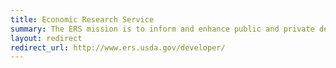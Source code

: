 ```yaml
---
title: Economic Research Service
summary: The ERS mission is to inform and enhance public and private decision making on economic and policy issues related to agriculture, food, the environment, and rural development.
layout: redirect
redirect_url: http://www.ers.usda.gov/developer/
---
```

